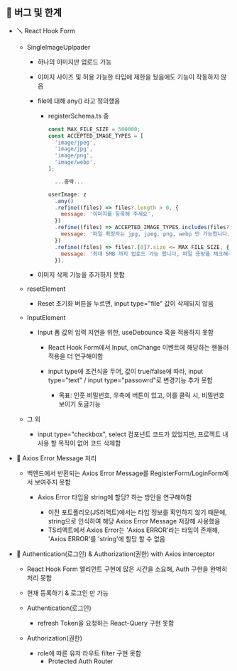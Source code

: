 ## 🐛 버그 및 한계

- 🪛 React Hook Form

  - SingleImageUplpader

    - 하나의 이미지만 업로드 가능
    - 이미지 사이즈 및 허용 가능한 타입에 제한을 뒀음에도 기능이 작동하지 않음
    - file에 대해 any() 라고 정의했음

      - registerSchema.ts 중

        ```js
        const MAX_FILE_SIZE = 500000;
        const ACCEPTED_IMAGE_TYPES = [
          'image/jpeg',
          'image/jpg',
          'image/png',
          'image/webp',
        ];

          ...중략...

        userImage: z
          .any()
          .refine((files) => files?.length > 0, {
            message: '이미지를 등록해 주세요',
          })
          .refine((files) => ACCEPTED_IMAGE_TYPES.includes(files?.[0]?.type), {
            message: '파일 확장자는 jpg, jpeg, png, webp 만 가능합니다.',
          })
          .refine((files) => files?.[0]?.size <= MAX_FILE_SIZE, {
            message: '최대 5MB 까지 업로드 가능 합니다, 파일 용량을 체크해주세요',
          }),

        ```

    - 이미지 삭제 기능을 추가하지 못함

  - resetElement

    - Reset 초기화 버튼을 누르면, input type="file" 값이 삭제되지 않음

  - InputElement

    - Input 폼 값의 입력 지연을 위한, useDebounce 훅을 적용하지 못함

      - React Hook Form에서 Input, onChange 이벤트에 해당하는 핸들러 적용을 더 연구해야함

      - input type에 조건식을 두어, 값이 true/false에 따라, input type="text" / input type="passowrd"로 변경기능 추가 못함
        - 목표: 인풋 비밀번호, 우측에 버튼이 있고, 이를 클릭 시, 비밀번호 보이기 토글기능

  - 그 외
    - input type="checkbox", select 컴포넌트 코드가 있었지만, 프로젝트 내 사용 할 목적이 없어 코드 삭제함

- 🔧 Axios Error Message 처리

  - 백엔드에서 반횐되는 Axios Error Message를 RegisterForm/LoginForm에서 보여주지 못함

    - Axios Error 타입을 string에 할당? 하는 방안을 연구해야함

      - 이전 포트폴리오(JS리액트)에서는 타입 정보를 확인하지 않기 때문에, string으로 인식하여 해당 Axios Error Message 저장해 사용했음
      - TS리액트에서 Axios Error는 'Axios ERROR'라는 타입이 존재해, 'Axios ERROR'를 'string'에 할당 할 수 없음

- 🔨 Authentication(로그인) & Authorization(권한) with Axios interceptor

  - React Hook Form 엘리먼트 구현에 많은 시간을 소요해, Auth 구현을 완벽히 처리 못함
  - 현재 등록하기 & 로그인 만 가능

  - Authentication(로그인)

    - refresh Token을 요청하는 React-Query 구현 못함

  - Authorization(권한)

    - role에 따른 유저 라우트 filter 구현 못함
      - Protected Auth Router
